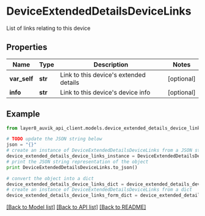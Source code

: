# DeviceExtendedDetailsDeviceLinks

List of links relating to this device

## Properties
Name | Type | Description | Notes
------------ | ------------- | ------------- | -------------
**var_self** | **str** | Link to this device&#39;s extended details | [optional] 
**info** | **str** | Link to this device&#39;s device info | [optional] 

## Example

```python
from layer8_auvik_api_client.models.device_extended_details_device_links import DeviceExtendedDetailsDeviceLinks

# TODO update the JSON string below
json = "{}"
# create an instance of DeviceExtendedDetailsDeviceLinks from a JSON string
device_extended_details_device_links_instance = DeviceExtendedDetailsDeviceLinks.from_json(json)
# print the JSON string representation of the object
print DeviceExtendedDetailsDeviceLinks.to_json()

# convert the object into a dict
device_extended_details_device_links_dict = device_extended_details_device_links_instance.to_dict()
# create an instance of DeviceExtendedDetailsDeviceLinks from a dict
device_extended_details_device_links_form_dict = device_extended_details_device_links.from_dict(device_extended_details_device_links_dict)
```
[[Back to Model list]](../README.md#documentation-for-models) [[Back to API list]](../README.md#documentation-for-api-endpoints) [[Back to README]](../README.md)


